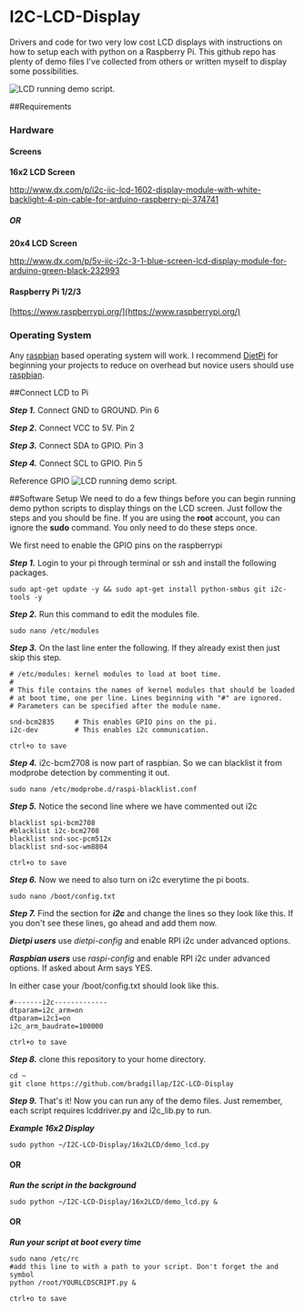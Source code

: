 # I2C-LCD-Display

Drivers and code for two very low cost LCD displays with instructions on how to setup each with python on a Raspberry Pi. This github repo has plenty of demo files I've collected from others or written myself to display some possibilities. 


![LCD running demo script.](https://github.com/bradgillap/I2C-LCD-Display/blob/master/example.jpg)

##Requirements
### Hardware
#### Screens

**16x2 LCD Screen**

http://www.dx.com/p/i2c-iic-lcd-1602-display-module-with-white-backlight-4-pin-cable-for-arduino-raspberry-pi-374741
##### OR
**20x4 LCD Screen**

http://www.dx.com/p/5v-iic-i2c-3-1-blue-screen-lcd-display-module-for-arduino-green-black-232993
#### Raspberry Pi 1/2/3
[https://www.raspberrypi.org/](https://www.raspberrypi.org/)
### Operating System
Any [raspbian](https://www.raspbian.org/) based operating system will work. I recommend [DietPi](http://dietpi.com/) for beginning your projects to reduce on overhead but novice users should use [raspbian](https://www.raspbian.org/).

##Connect LCD to Pi

***Step 1.*** Connect GND to GROUND. Pin 6

***Step 2.*** Connect VCC to 5V. Pin 2

***Step 3.*** Connect SDA to GPIO. Pin 3

***Step 4.*** Connect SCL to GPIO. Pin 5

Reference GPIO
![LCD running demo script.](https://github.com/bradgillap/I2C-LCD-Display/blob/master/gpioref2.png)


##Software Setup
We need to do a few things before you can begin running demo python scripts to display things on the LCD screen. Just follow the steps and you should be fine. If you are using the **root** account, you can ignore the **sudo** command. You only need to do these steps once.

We first need to enable the GPIO pins on the raspberrypi

***Step 1.*** Login to your pi through terminal or ssh and install the following packages.
```
sudo apt-get update -y && sudo apt-get install python-smbus git i2c-tools -y
```
***Step 2.*** Run this command to edit the modules file.
```
sudo nano /etc/modules
```
***Step 3.*** On the last line enter the following. If they already exist then just skip this step.
```
# /etc/modules: kernel modules to load at boot time.
#
# This file contains the names of kernel modules that should be loaded
# at boot time, one per line. Lines beginning with "#" are ignored.
# Parameters can be specified after the module name.

snd-bcm2835     # This enables GPIO pins on the pi.
i2c-dev         # This enables i2c communication.
```
```
ctrl+o to save
```
***Step 4.*** i2c-bcm2708 is now part of raspbian. So we can blacklist it from modprobe detection by commenting it out.
```
sudo nano /etc/modprobe.d/raspi-blacklist.conf
```
***Step 5.*** Notice the second line where we have commented out i2c
```
blacklist spi-bcm2708
#blacklist i2c-bcm2708
blacklist snd-soc-pcm512x
blacklist snd-soc-wm8804
```
```
ctrl+o to save
```
***Step 6.*** Now we need to also turn on i2c everytime the pi boots.
```
sudo nano /boot/config.txt
```
***Step 7.*** Find the section for ***i2c*** and change the lines so they look like this. If you don't see these lines, go ahead and add them now.

***Dietpi users*** use *dietpi-config* and enable RPI i2c under advanced options.

***Raspbian users*** use *raspi-config* and enable RPI i2c under advanced options. If asked about Arm says YES.

In either case your /boot/config.txt should look like this.
```
#-------i2c-------------
dtparam=i2c_arm=on
dtparam=i2c1=on
i2c_arm_baudrate=100000
```
```
ctrl+o to save
```
***Step 8.*** clone this repository to your home directory.
```
cd ~
git clone https://github.com/bradgillap/I2C-LCD-Display
```

***Step 9.*** That's it! Now you can run any of the demo files. Just remember, each script requires lcddriver.py and i2c_lib.py to run. 

***Example 16x2 Display***
```
sudo python ~/I2C-LCD-Display/16x2LCD/demo_lcd.py
```
#### OR

***Run the script in the background***
```
sudo python ~/I2C-LCD-Display/16x2LCD/demo_lcd.py &
```

#### OR

***Run your script at boot every time***
```
sudo nano /etc/rc
#add this line to with a path to your script. Don't forget the and symbol
python /root/YOURLCDSCRIPT.py &
```
```
ctrl+o to save
```

